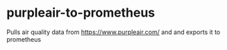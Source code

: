# purpleair-to-prometheus
Pulls air quality data from https://www.purpleair.com/ and and exports it to prometheus
